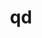 ---
title: "qd"
layout: cache
categories: [package, develop-2025-04-13]
meta: {"compilers": ["gcc@11.4.0"], "num_specs": 1, "num_specs_by_stack": {"hep": 1, "root": 1}, "oss": ["ubuntu22.04"], "platforms": ["linux"], "stacks": ["hep", "root"], "targets": ["x86_64_v3"], "versions": ["2.3.24"]}
spec_details: [{"compiler": "gcc@11.4.0", "hash": "qmrjrltw7mqpikdzpn4jh4hk47max7t4", "os": "ubuntu22.04", "platform": "linux", "size": "-", "stacks": ["hep", "root"], "target": "x86_64_v3", "variants": ["build_system=autotools"], "versions": ["2.3.24"]}]
---